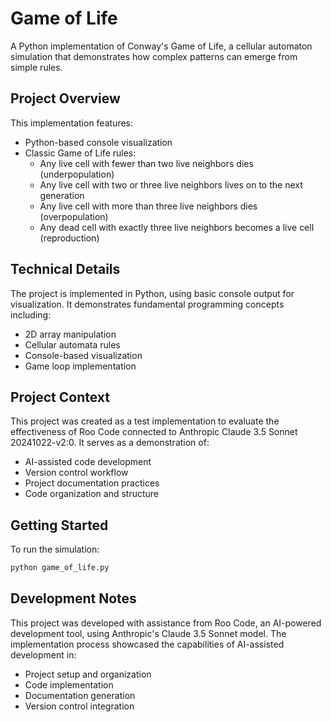 # Game of Life

A Python implementation of Conway's Game of Life, a cellular automaton simulation that demonstrates how complex patterns can emerge from simple rules.

## Project Overview

This implementation features:
- Python-based console visualization
- Classic Game of Life rules:
  - Any live cell with fewer than two live neighbors dies (underpopulation)
  - Any live cell with two or three live neighbors lives on to the next generation
  - Any live cell with more than three live neighbors dies (overpopulation)
  - Any dead cell with exactly three live neighbors becomes a live cell (reproduction)

## Technical Details

The project is implemented in Python, using basic console output for visualization. It demonstrates fundamental programming concepts including:
- 2D array manipulation
- Cellular automata rules
- Console-based visualization
- Game loop implementation

## Project Context

This project was created as a test implementation to evaluate the effectiveness of Roo Code connected to Anthropic Claude 3.5 Sonnet 20241022-v2:0. It serves as a demonstration of:
- AI-assisted code development
- Version control workflow
- Project documentation practices
- Code organization and structure

## Getting Started

To run the simulation:
```bash
python game_of_life.py
```

## Development Notes

This project was developed with assistance from Roo Code, an AI-powered development tool, using Anthropic's Claude 3.5 Sonnet model. The implementation process showcased the capabilities of AI-assisted development in:
- Project setup and organization
- Code implementation
- Documentation generation
- Version control integration
